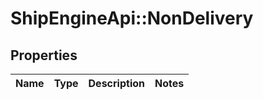 # ShipEngineApi::NonDelivery

## Properties
Name | Type | Description | Notes
------------ | ------------- | ------------- | -------------


